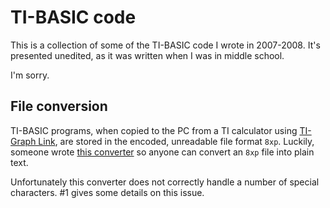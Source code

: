# TI-BASIC code

This is a collection of some of the TI-BASIC code I wrote in 2007-2008.
It's presented unedited, as it was written when I was in middle school.

I'm sorry.

## File conversion

TI-BASIC programs, when copied to the PC from a TI calculator using
[TI-Graph Link](https://education.ti.com/en/software/details/en/A2E9B3DFCB44490DBD5449E05721767D/ti-graph-link-for-windows),
are stored in the encoded, unreadable file format `8xp`. Luckily,
someone wrote [this converter](http://ti.zewaren.net/en/portal-ti83-ti83plus-ti83plusse.php)
so anyone can convert an `8xp` file into plain text.

Unfortunately this converter does not correctly handle a number of
special characters. #1 gives some details on this issue.
